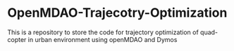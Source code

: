 # OpenMDAO-Trajecotry-Optimization
This is a repository to store the code for trajectory optimization of quad-copter in urban environment using openMDAO and Dymos
